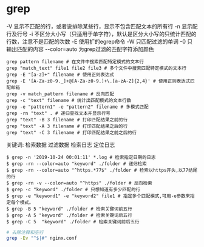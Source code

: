 # grep

-V 显示不匹配的行，或者说排除某些行，显示不包含匹配文本的所有行
-n 显示配行及行号
-i 不区分大小写（只适用于单字符），默认是区分大小写的只统计匹配的行数，注意不是匹配的次数
-E 使用扩的egrep命令
-W 只匹配过滤的单词
-0 只输出匹配的内容
--color=auto 为grep过滤的匹配字符添加颜色

```shell
grep pattern filename # 在文件中搜索匹配特定模式的文本行
grep "match_text" file1 file2 file3 # 多个文件中搜索匹配特定模式的文本行
grep -E "[a-z]+" filename # 使用正则表达式
grep -E '[A-Za-z0-9._]+@[A-Za-z0-9.]+\.[a-zA-Z]{2,4}' # 使用正则表达式匹配邮箱
grep -v match_pattern filename # 反向匹配
grep -c "text" filename # 统计出匹配模式的文本行数
grep -e "pattern1" -e "pattern2" filename # 多模式匹配
grep -rn "text" . # 递归查找文本并显示行号
grep "text" -B 3 filename # 打印匹配结果之前的行
grep "text" -A 3 filename # 打印匹配结果之后的行
grep "text" -C 3 filename # 打印匹配结果之前之后的行
```

关键词: 检索数据 过滤数据 检索日志 定位日志

```shell
$ grep -n '2019-10-24 00:01:11' *.log # 检索指定日期的日志
$ grep -rn --color=auto "keyword" ./folder # 递归检索
$ grep -rn --color=auto "^https.*77$" ./folder # 检索以https开头,以77结尾的行
$ grep -rn -v --color=auto "^https" ./folder # 反向检索
$ grep -c "keyword" ./folder # 只想知道有多少匹配的行
$ grep -e "keyword1" -e "keyword2" file1 # 指定多个匹配模式,可用-e参数来指定每个模式。
$ grep -B 5 "keyword" ./folder # 检索关键词前五行
$ grep -A 5 "keyword" ./folder # 检索关键词后五行
$ grep -C 5  "keyword" ./folder # 检索关键词前后五行
```

```bash
# 去除注释和空行
grep -Ev "^$|#" nginx.conf
```